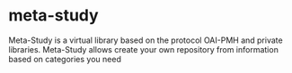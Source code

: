 # meta-study
Meta-Study is a virtual library based on the protocol OAI-PMH and private libraries. Meta-Study allows create your own repository from information based on categories you need
